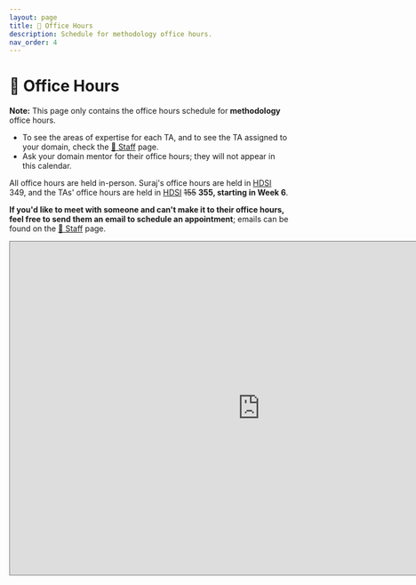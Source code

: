 ```yaml
---
layout: page
title: 📆 Office Hours
description: Schedule for methodology office hours.
nav_order: 4
---
```


# 📆 Office Hours

**Note:** This page only contains the office hours schedule for **methodology** office hours.
- To see the areas of expertise for each TA, and to see the TA assigned to your domain, check the [🙋 Staff](../staff) page.
- Ask your domain mentor for their office hours; they will not appear in this calendar.

All office hours are held in-person. Suraj's office hours are held in [HDSI](https://map.concept3d.com/?id=1005#!m/246301) 349, and the TAs' office hours are held in [HDSI](https://map.concept3d.com/?id=1005#!m/246301) <s>155</s> <b>355, starting in Week 6</b>.

<!-- {: .red }
**Remember that apart from on Monday, October 2nd, there are no live lectures for DSC 180A or DSC 180B.** The only weekly meeting you must attend is the one with your mentor (the time of which you can see [here](https://dsc-capstone.org/enrollment)). With that said, Suraj's office hours overlap with the lecture times on WebReg, so all students should be able to attend at least one of them. -->

**If you'd like to meet with someone and can't make it to their office hours, feel free to send them an email to schedule an appointment**; emails can be found on the [🙋 Staff](../staff) page.

<iframe src="https://calendar.google.com/calendar/embed?height=600&wkst=1&bgcolor=%23ffffff&ctz=America%2FLos_Angeles&showTitle=0&mode=WEEK&src=Y18zMjQ2YjU5YmM5NzA4ZGQ5OWJkMjNlYmZjNWVlYTIwODg2YTgyY2EzYjc5ZWFmNzhiNzBlOTNmOGMzMmY5NmNjQGdyb3VwLmNhbGVuZGFyLmdvb2dsZS5jb20&color=%23616161" style="border:solid 1px #777" width="900" height="600" frameborder="0" scrolling="no"></iframe>